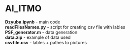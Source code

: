 # AI_ITMO
**Dzyuba.ipynb** - main code  
**readFilesNames.py** - script for creating csv file with lables  
**PSF_generator.m** - data generation  
**data.zip** - example of data used  
**csvfile.csv** - lables + pathes to pictures  
